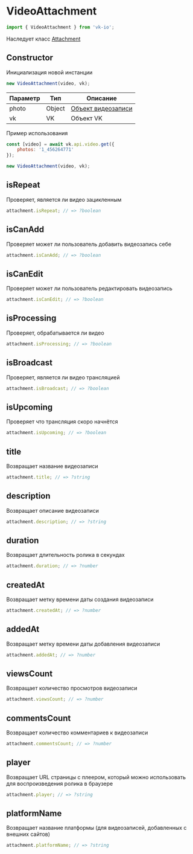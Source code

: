 # VideoAttachment

```js
import { VideoAttachment } from 'vk-io';
```

Наследует класс [Attachment](attachment.md)

## Constructor
Инициализация новой инстанции

```js
new VideoAttachment(video, vk);
```

| Параметр | Тип    | Описание                                               |
|----------|--------|--------------------------------------------------------|
| photo    | Object | [Объект видеозаписи](https://vk.com/dev/objects/video) |
| vk       | VK     | Объект VK                                              |

Пример использования

```js
const [video] = await vk.api.video.get({
    photos: '1_456264771'
});

new VideoAttachment(video, vk);
```

## isRepeat
Проверяет, является ли видео зацикленным

```js
attachment.isRepeat; // => ?boolean
```

## isCanAdd
Проверяет может ли пользователь добавить видеозапись себе

```js
attachment.isCanAdd; // => ?boolean
```

## isCanEdit
Проверяет может ли пользователь редактировать видеозапись

```js
attachment.isCanEdit; // => ?boolean
```

## isProcessing
Проверяет, обрабатывается ли видео

```js
attachment.isProcessing; // => ?boolean
```

## isBroadcast
Проверяет, является ли видео трансляцией

```js
attachment.isBroadcast; // => ?boolean
```

## isUpcoming
Проверяет что трансляция скоро начнётся

```js
attachment.isUpcoming; // => ?boolean
```

## title
Возвращает название видеозаписи

```js
attachment.title; // => ?string
```

## description
Возвращает описание видеозаписи

```js
attachment.description; // => ?string
```

## duration
Возвращает длительность ролика в секундах

```js
attachment.duration; // => ?number
```

## createdAt
Возвращает метку времени даты создания видеозаписи

```js
attachment.createdAt; // => ?number
```

## addedAt
Возвращает метку времени даты добавления видеозаписи

```js
attachment.addedAt; // => ?number
```

## viewsCount
Возвращает количество просмотров видеозаписи

```js
attachment.viewsCount; // => ?number
```

## commentsCount
Возвращает количество комментариев к видеозаписи

```js
attachment.commentsCount; // => ?number
```

## player
Возвращает URL страницы с плеером, который можно использовать для воспроизведения ролика в браузере

```js
attachment.player; // => ?string
```

## platformName
Возвращает название платформы (для видеозаписей, добавленных с внешних сайтов)

```js
attachment.platformName; // => ?string
```
